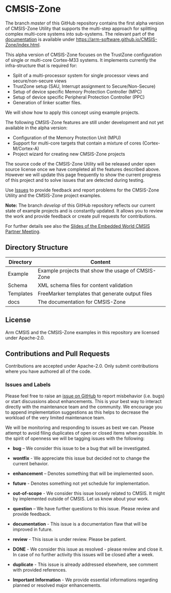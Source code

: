# CMSIS-Zone

The branch *master* of this GitHub repository contains the first alpha version of CMSIS-Zone Utility that supports
the multi-step approach for splitting complex multi-core systems into sub-systems.
The relevant part of the [documentation](https://arm-software.github.io/CMSIS-Zone/index.html) is available under 
https://arm-software.github.io/CMSIS-Zone/index.html.

This alpha version of CMSIS-Zone focuses on the TrustZone configuration of single or multi-core Cortex-M33 systems.
It implements currently the infra-structure that is required for:
  - Split of a multi-processor system for single processor views and secure/non-secure views
  - TrustZone setup (SAU, Interrupt assignment to Secure/Non-Secure)
  - Setup of device specific Memory Protection Controller (MPC)
  - Setup of device specific Peripheral Protection Controller (PPC)
  - Generation of linker scatter files.
  
We will show how to apply this concept using example projects.

The following CMSIS-Zone features are still under development and not yet available in the alpha version:
  - Configuration of the Memory Protection Unit (MPU)
  - Support for multi-core targets that contain a mixture of cores (Cortex-M/Cortex-A)
  - Project wizard for creating new CMSIS-Zone projects

The source code of the CMSIS-Zone Utility will be released under open source license once we have completed all the features
described above. However we will update this page frequently to show the current progress of this project and to solve issues
that are detected during testing.

Use [Issues](https://github.com/ARM-software/CMSIS-Zone#issues-and-labels) to provide feedback and report problems for the
CMSIS-Zone Utility and the CMSIS-Zone project examples.

**Note:** The branch *develop* of this GitHub repository reflects our current state of 
example projects and is constantly updated. It allows you to review the work and provide feedback or create pull requests for contributions.

For further details see also the [Slides of the Embedded World CMSIS Partner Meeting](https://github.com/ARM-software/CMSIS_5/blob/develop/CMSIS_EW2019.pdf).

## Directory Structure

| Directory            | Content                                                   |                
| -------------------- | --------------------------------------------------------- |
| Example              | Example projects that show the usage of CMSIS-Zone        |
| Schema               | XML schema files for content validation                   |
| Templates            | FreeMarker templates that generate output files           |
| docs                 | The documentation for CMSIS-Zone                          |

## License

Arm CMSIS and the CMSIS-Zone examples in this repository are licensed under Apache-2.0.

## Contributions and Pull Requests

Contributions are accepted under Apache-2.0. Only submit contributions where you have authored all of the code.

### Issues and Labels

Please feel free to raise an [issue on GitHub](https://github.com/ARM-software/CMSIS-Zone/issues)
to report misbehavior (i.e. bugs) or start discussions about enhancements. This
is your best way to interact directly with the maintenance team and the community.
We encourage you to append implementation suggestions as this helps to decrease the
workload of the very limited maintenance team. 

We will be monitoring and responding to issues as best we can.
Please attempt to avoid filing duplicates of open or closed items when possible.
In the spirit of openness we will be tagging issues with the following:

- **bug** – We consider this issue to be a bug that will be investigated.

- **wontfix** - We appreciate this issue but decided not to change the current behavior.
	
- **enhancement** – Denotes something that will be implemented soon. 

- **future** - Denotes something not yet schedule for implementation.

- **out-of-scope** - We consider this issue loosely related to CMSIS. It might by implemented outside of CMSIS. Let us know about your work.
	
- **question** – We have further questions to this issue. Please review and provide feedback.

- **documentation** - This issue is a documentation flaw that will be improved in future.

- **review** - This issue is under review. Please be patient.
	
- **DONE** - We consider this issue as resolved - please review and close it. In case of no further activity this issues will be closed after a week.

- **duplicate** - This issue is already addressed elsewhere, see comment with provided references.

- **Important Information** - We provide essential informations regarding planned or resolved major enhancements.


